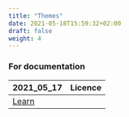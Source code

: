 ```yaml
---
title: "Themes"
date: 2021-05-18T15:59:32+02:00
draft: false
weight: 4
---
```


### For documentation

| 2021_05_17 | Licence |
| ----------- | ----------- |
|[Learn](https://themes.gohugo.io/hugo-theme-learn/) 